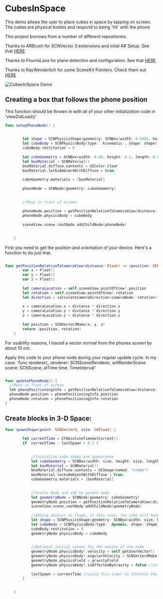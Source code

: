 # CubesInSpace
This  demo allows the user to place cubes in space by tapping on screen. The cubes are physical bodies and respond to being 'hit' with the phone

This project borrows from a number of different repositories:

Thanks to ARBrush for SCNVector 3 extensions and inital AR Setup. See that [HERE](https://github.com/laanlabs/ARBrush)

Thanks to FloorIsLava for plane detection and configuration. See that [HERE]( https://github.com/arirawr/ARKit-FloorIsLava)

Thanks to RayWenderlich for some SceneKit Pointers. Check them out [HERE]( https://www.raywenderlich.com/128681/scene-kit-tutorial-swift-part-2-nodes)



![CubesInSpace Demo](./paddleDemo.gif)



## Creating a box that follows the phone position

This function should be thrown in with all of your other initialization code in 'viewDidLoad()' 


```swift
func setupPhoneNode() {
        
        
        let shape = SCNPhysicsShape(geometry: SCNBox(width: 0.0485, height: 0.1, length: 0.0049, chamferRadius: 0), options: nil)
        let cubeBody = SCNPhysicsBody(type: .kinematic , shape: shape)
        cubeBody.restitution = 0
        
        let cubeGeometry = SCNBox(width: 0.04, height: 0.1, length: 0.01, chamferRadius: 0)
        let boxMaterial = SCNMaterial()
        boxMaterial.diffuse.contents = UIColor.clear
        boxMaterial.locksAmbientWithDiffuse = true;
        
        cubeGeometry.materials = [boxMaterial]
        
        phoneNode = SCNNode(geometry: cubeGeometry)
        
        
        //Move in front of screen
        
        phoneNode.position = getPositionRelativeToCameraView(distance: 1).position
        phoneNode.physicsBody = cubeBody
        
        sceneView.scene.rootNode.addChildNode(phoneNode)
        
        
    }
```

First you need to get the position and orientation of your device. Here's a function to do just that. 


```swift

func getPositionRelativeToCameraView(distance: Float) -> (position: SCNVector3, rotation: SCNVector4) {
        var x = Float()
        var y = Float()
        var z = Float()
        
        let cameraLocation = self.sceneView.pointOfView!.position 
        let rotation = self.sceneView.pointOfView!.rotation
        let direction = calculateCameraDirection(cameraNode: rotation)
        
        x = cameraLocation.x + distance * direction.x
        y = cameraLocation.y + distance * direction.y
        z = cameraLocation.z + distance * direction.z
        
        let position = SCNVector3Make(x, y, z)
        return (position, rotation)
    }

```


For usability reasons, I traced a vector normal from the phones screen by about 10 cm. 

Apply this code to your phone node during your regular update cycle. In my case: 'func renderer(_ renderer: SCNSceneRenderer, willRenderScene scene: SCNScene, atTime time: TimeInterval'


```swift

func updatePhoneNode() {
  //Move in front of screen
  let phonePositioningInfo = getPositionRelativeToCameraView(distance: 0.1)
  phoneNode.position = phonePositioningInfo.position
  phoneNode.rotation = phonePositioningInfo.rotation
}
```


## Create blocks in 3-D Space:
```swift
func spawnShape(point: SCNVector3, size: CGFloat) {
        
        let currentTime = CFAbsoluteTimeGetCurrent()
        if  currentTime - lastSpawn > 0.1 {
            
            
            //Initialize cube shape and appearance
            let cubeGeometry = SCNBox(width: size, height: size, length: size, chamferRadius: 0)
            let boxMaterial = SCNMaterial()
            boxMaterial.diffuse.contents = UIImage(named: "crate")
            boxMaterial.locksAmbientWithDiffuse = true;
            cubeGeometry.materials = [boxMaterial]
            
            
            //Create Node and add to parent node
            let geometryNode = SCNNode(geometry: cubeGeometry)
            geometryNode.position = getPositionRelativeToCameraView(distance: 0.2).position
            sceneView.scene.rootNode.addChildNode(geometryNode)
            
            //Adding physics to shape, in this case, the cube will have the exact same shape as the node
            let shape = SCNPhysicsShape(geometry: SCNBox(width: size, height: size, length: size, chamferRadius: 0), options: nil)
            let cubeBody = SCNPhysicsBody(type: .dynamic, shape: shape)
            cubeBody.restitution = 0
            geometryNode.physicsBody = cubeBody
            
            
            //Optional initial values for the motion of the node
            geometryNode.physicsBody!.velocity = self.getUserVector()
            geometryNode.physicsBody!.angularVelocity = SCNVector4Make(-1, 0, 0, Float(Double.pi/16));
            geometryNode.physicsField = gravityField
            geometryNode.physicsBody?.isAffectedByGravity = false //using custom gravity field
            
            lastSpawn = currentTime //using this timer to throttle the amount of cubes created
        }
        
        
    }
```


